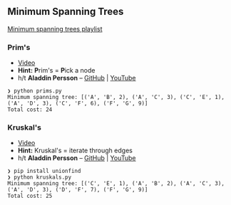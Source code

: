 ## Minimum Spanning Trees

[Minimum spanning trees playlist](https://www.youtube.com/playlist?list=PL9xmBV_5YoZObEi3Hf6lmyW-CBfs7nkOV)

### Prim's

* [Video](https://youtu.be/cplfcGZmX7I)
* **Hint:** **P**rim's = **P**ick a node
* h/t **Aladdin Persson** – [GitHub](https://github.com/aladdinpersson/Algorithms-Collection-Python/blob/master/Algorithms/graphtheory/prims/prim_heap.py) | [YouTube](https://www.youtube.com/c/AladdinPersson)

```
❯ python prims.py
Minimum spanning tree: [('A', 'B', 2), ('A', 'C', 3), ('C', 'E', 1), ('A', 'D', 3), ('C', 'F', 6), ('F', 'G', 9)]
Total cost: 24
```

### Kruskal's

* [Video](https://youtu.be/71UQH7Pr9kU)
* **Hint:** Kruskal's = iterate through edges
* h/t **Aladdin Persson** – [GitHub](https://github.com/aladdinpersson/Algorithms-Collection-Python/blob/master/Algorithms/graphtheory/kruskal/kruskal_unionfind.py) | [YouTube](https://www.youtube.com/c/AladdinPersson)

```
❯ pip install unionfind
❯ python kruskals.py
Minimum spanning tree: [('C', 'E', 1), ('A', 'B', 2), ('A', 'C', 3), ('A', 'D', 3), ('D', 'F', 7), ('F', 'G', 9)]
Total cost: 25
```
